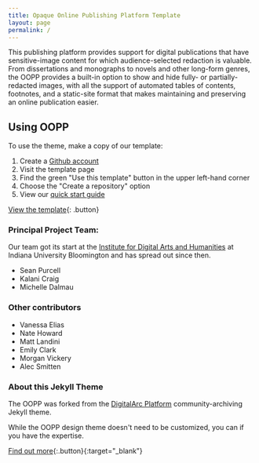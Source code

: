 ```yaml
---
title: Opaque Online Publishing Platform Template
layout: page
permalink: /
---
```


This publishing platform provides support for digital publications that have sensitive-image content for which audience-selected redaction is valuable. From dissertations and monographs to novels and other long-form genres, the OOPP provides a built-in option to show and hide fully- or partially-redacted images, with all the support of automated tables of contents, footnotes, and a static-site format that makes maintaining and preserving an online publication easier.


## Using OOPP

To use the theme, make a copy of our template:
1. Create a [Github account](https://www.github.com/signup)
1. Visit the template page
1. Find the green "Use this template" button in the upper left-hand corner
1. Choose the "Create a repository" option
1. View our [quick start guide](https://opaquepublisher.github.io/documentation/quickstart/)

[View the template](https://github.com/OpaquePublisher/template){: .button}

### Principal Project Team:

Our team got its start at the [Institute for Digital Arts and Humanities](https://idah.indiana.edu/) at Indiana University Bloomington and has spread out since then.

- Sean Purcell
- Kalani Craig
- Michelle Dalmau


### Other contributors
- Vanessa Elias
- Nate Howard
- Matt Landini
- Emily Clark
- Morgan Vickery
- Alec Smitten

### About this Jekyll Theme
The OOPP was forked from the [DigitalArc Platform](https://digitalarcplatform.github.io) community-archiving Jekyll theme.

While the OOPP design theme doesn't need to be customized, you can if you have the expertise.

[Find out more](https://digitalarcplatform.github.io/documentation/docs/publishSite/customizing/){:.button}{:target="_blank"}
